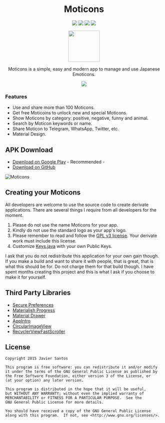 <h1 align="center">Moticons</h1>

<p align="center">
  <a target="_blank" href="https://travis-ci.org/javiersantos/Moticons"><img src="https://travis-ci.org/javiersantos/Moticons.svg?branch=master"></a>
  <a target="_blank" href="http://android-arsenal.com/details/3/2853"><img src="https://img.shields.io/badge/Android%20Arsenal-Moticons-brightgreen.svg?style=flat"></a>
  <span class="badge-paypal"><a target="_blank" href="https://www.paypal.me/javiersantos" title="Donate using PayPal"><img src="https://img.shields.io/badge/paypal-donate-yellow.svg" /></a></span>
  <span class="badge-patreon"><a target="_blank" href="http://patreon.com/javiersantos" title="Donate using Patreon"><img src="https://img.shields.io/badge/patreon-donate-yellow.svg" /></a></span>
</p>

<p align="center"><img src="https://github.com/javiersantos/Moticons/blob/master/app/src/main/ic_launcher-web.png" width="100" height="100"></p>
<p align="center">Moticons is a simple, easy and modern app to manage and use Japanese Emoticons.</p>
<p align="center"><a target="_blank" href="https://play.google.com/store/apps/details?id=com.javiersantos.moticons"><img src="http://developer.android.com/images/brand/en_app_rgb_wo_60.png"></a></p>

### Features
* Use and share more than 100 Moticons.
* Get free Moticoins to unlock new and special Moticons.
* Show Moticons by category: positive, negative, funny and animal.
* Search by Moticon keywords or name.
* Share Moticon to Telegram, WhatsApp, Twitter, etc. 
* Material Design.

## APK Download
* [Download on Google Play](https://play.google.com/store/apps/details?id=com.javiersantos.moticons) - Recommended -
* [Download on GitHub](https://github.com/javiersantos/Moticons/releases)

![Moticons](https://raw.githubusercontent.com/javiersantos/Moticons/master/Screenshots/header.png)

## Creating your Moticons
All developers are welcome to use the source code to create derivate applications. There are several things I require from all developers for the moment.

1. Please do not use the name Moticons for your app.
2. Kindly do not use the standard logo as your app's logo.
3. Please remember to read and follow the [GPL v3 license](https://github.com/javiersantos/Moticons/blob/master/LICENSE). Your derivate work must include this license.
4. Customize [Keys.java](https://github.com/javiersantos/Moticons/blob/master/app/src/main/java/com/javiersantos/moticons/Keys.java) with your own Public Keys.

I ask that you do not redistribute this application for your own gain though. If you make a build and want to share it with people, that is great, that is what this should be for. Do not charge them for that build though. I have spent months creating this project and this is what I ask if you choose to make it for yourself.

## Third Party Libraries
* [Secure Preferences](https://github.com/scottyab/secure-preferences)
* [Materialish Progress](https://github.com/pnikosis/materialish-progress)
* [Material Drawer](https://github.com/mikepenz/MaterialDrawer)
* [AppIntro](https://github.com/PaoloRotolo/AppIntro)
* [CircularImageView](https://github.com/Pkmmte/CircularImageView)
* [RecyclerViewFastScroller](https://github.com/danoz73/RecyclerViewFastScroller)

## License

    Copyright 2015 Javier Santos

    This program is free software: you can redistribute it and/or modify
    it under the terms of the GNU General Public License as published by
    the Free Software Foundation, either version 3 of the License, or
    (at your option) any later version.

    This program is distributed in the hope that it will be useful,
    but WITHOUT ANY WARRANTY; without even the implied warranty of
    MERCHANTABILITY or FITNESS FOR A PARTICULAR PURPOSE.  See the
    GNU General Public License for more details.

    You should have received a copy of the GNU General Public License
    along with this program.  If not, see <http://www.gnu.org/licenses/>.
